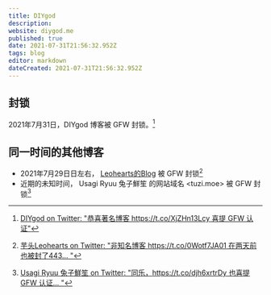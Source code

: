 ```yaml
---
title: DIYgod
description: 
website: diygod.me
published: true
date: 2021-07-31T21:56:32.952Z
tags: blog
editor: markdown
dateCreated: 2021-07-31T21:56:32.952Z
---
```


## 封锁

2021年7月31日，DIYgod 博客被 GFW 封锁。[^diy]

[^diy]: [DIYgod on Twitter: "恭喜著名博客 https://t.co/XjZHn13Lcy 喜提 GFW 认证"](https://web.archive.org/web/20210731123231/https://twitter.com/DIYgod/status/1421410263551467520)

## 同一时间的其他博客

+ 2021年7月29日日左右， [Leohearts的Blog](https://leohearts.com/) 被 GFW 封锁[^leo]
+ 近期的未知时间， Usagi Ryuu 兔子鮮笙 的网站域名 <tuzi.moe> 被 GFW 封锁[^tuzi]

[^leo]: [芋头Leohearts on Twitter: "非知名博客 https://t.co/0Wotf7JA01 在两天前也被封了443… "](https://web.archive.org/web/20210731135125/https://twitter.com/leph1art5/status/1421448374214021121)

[^tuzi]: [Usagi Ryuu 兔子鮮笙 on Twitter: "同乐，https://t.co/djh6xrtrDy 也喜提 GFW 认证… "](https://web.archive.org/web/20210731135128/https://twitter.com/tuzi_moe/status/1421416326615105542)
